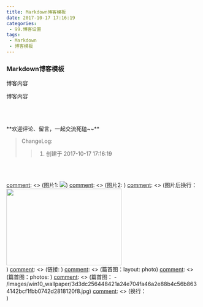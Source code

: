 ```yaml
---
title: Markdown博客模板
date: 2017-10-17 17:16:19
categories:
 - 99.博客设置
tags:
 - Markdown
 - 博客模板
---
```


### Markdown博客模板

博客内容
<!--more-->
博客内容

<br/>
<br/>
<br/>
**欢迎评论、留言，一起交流死磕~~**

> ChangeLog:
>> 1. 创建于 2017-10-17 17:16:19


<br/>
<br/>

[comment]: <> (这是注释)
[comment]: <> (*斜体*)
[comment]: <> (**粗体**)
[comment]: <> (图片1: ![](url))
[comment]: <> (图片2:  <img src="./xxx.png" width = "300" height = "200" alt="" align=left />)
[comment]: <> (图片后换行：<div style="clear:both;"/> )
[comment]: <> (链接: [](url))
[comment]: <> (篇首图：layout: photo)
[comment]: <> (篇首图：photos: )
[comment]: <> (篇首图： - /images/win10_wallpaper/3d3dc256448421a24e704fa46a2e88b4c56b8634142bcf1fbb0742d2818120f8.jpg)
[comment]: <> (换行：<br/>)
